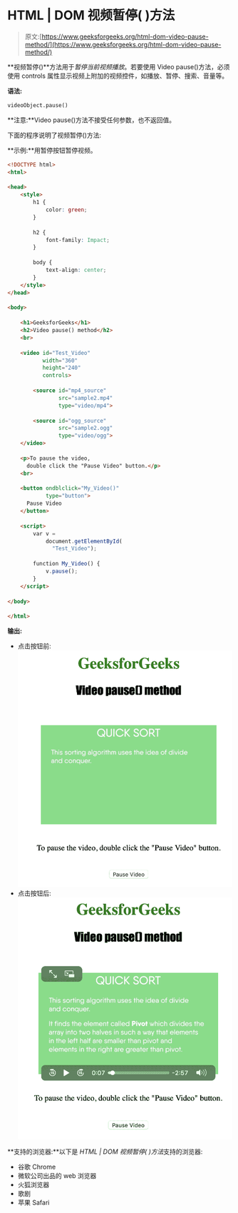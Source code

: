 # HTML | DOM 视频暂停( )方法

> 原文:[https://www.geeksforgeeks.org/html-dom-video-pause-method/](https://www.geeksforgeeks.org/html-dom-video-pause-method/)

**视频暂停()**方法用于*暂停当前视频播放*。若要使用 Video pause()方法，必须使用 controls 属性显示视频上附加的视频控件，如播放、暂停、搜索、音量等。

**语法:**

```html
videoObject.pause()
```

**注意:**Video pause()方法不接受任何参数，也不返回值。

下面的程序说明了视频暂停()方法:

**示例:**用暂停按钮暂停视频。

```html
<!DOCTYPE html>
<html>

<head>
    <style>
        h1 {
            color: green;
        }

        h2 {
            font-family: Impact;
        }

        body {
            text-align: center;
        }
    </style>
</head>

<body>

    <h1>GeeksforGeeks</h1>
    <h2>Video pause() method</h2>
    <br>

    <video id="Test_Video" 
           width="360"
           height="240" 
           controls>

        <source id="mp4_source" 
                src="sample2.mp4" 
                type="video/mp4">

        <source id="ogg_source"
                src="sample2.ogg"
                type="video/ogg">
    </video>

    <p>To pause the video, 
      double click the "Pause Video" button.</p>
    <br>

    <button ondblclick="My_Video()" 
            type="button">
      Pause Video
    </button>

    <script>
        var v = 
            document.getElementById(
              "Test_Video");

        function My_Video() {
            v.pause();
        }
    </script>

</body>

</html>
```

**输出:**

*   点击按钮前:
    ![](img/4e69eb730dd19eeefd05d0bf5fa46990.png)
*   点击按钮后:
    ![](img/9d48f7875dfefb6485a02e71b11b5149.png)

**支持的浏览器:**以下是 *HTML | DOM 视频暂停( )方法*支持的浏览器:

*   谷歌 Chrome
*   微软公司出品的 web 浏览器
*   火狐浏览器
*   歌剧
*   苹果 Safari